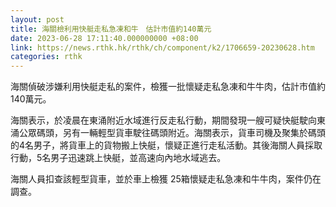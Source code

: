 ```yaml
---
layout: post
title: 海關檢利用快艇走私急凍和牛　估計市值約140萬元
date: 2023-06-28 17:11:40.000000000 +08:00
link: https://news.rthk.hk/rthk/ch/component/k2/1706659-20230628.htm
categories: rthk
---
```


海關偵破涉嫌利用快艇走私的案件，檢獲一批懷疑走私急凍和牛牛肉，估計市值約140萬元。

海關表示，於凌晨在東涌附近水域進行反走私行動，期間發現一艘可疑快艇駛向東涌公眾碼頭，另有一輛輕型貨車駛往碼頭附近。海關表示，貨車司機及聚集於碼頭的4名男子，將貨車上的貨物搬上快艇，懷疑正進行走私活動。其後海關人員採取行動，5名男子迅速跳上快艇，並高速向內地水域逃去。

海關人員扣查該輕型貨車，並於車上檢獲 25箱懷疑走私急凍和牛牛肉，案件仍在調查。
